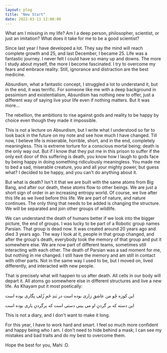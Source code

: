 ```yaml
---
layout: plog
title: "New Start"
date: 2022-03-13 12:00:00
---
```


What am I missing in my life?
Am I a deep person, philosopher, scientist, or just an imitation?
What does it take for me to be a good scientist?

Since last year I have developed a lot. They say the mind will reach complete growth and 25, and last December, I became 25.
Life was a fantastic journey. I never felt I could have so many up and downs. The more I study about myself, the more I become fascinated. I try to overcome my fears and embrace reality. Still, ignorance and distraction are the best medicine.

Absurdism, what a fantastic concept, I struggled a lot to understand it, but in the end, it was terrific.
For someone like me with a deep background in pessimism and existentialism, Absurdism has nothing new to offer, just a different way of saying live your life even if nothing matters. But it was more...

The rebellion, the ambitions to rise against gods and reality to be happy by choice even though they made it impossible.

This is not a lecture on Absurdism, but I write what I understood so far to look back in the future on my note and see how much I have changed. Till now, I believe life is miserable, horrible, short, and in the end, completely meaningless. This is extreme torture for a conscious mortal being; death is the only way out. But if I know that they put me in this prison to suffer if the only exit door of this suffering is death, you know how I laugh to gods face by being happy in doing something ridiculously meaningless.
You made me to bed a sad, miserable creature, you and all your mighty power, but guess what? I decided to be happy, and you can't do anything about it.

But what is death? Isn't it that we are built with the same atoms from Big Bang, and after our death, these atoms flow to other beings. We are just a short sign of order in an increasing entropy world. Of course, we live after this life as we lived before this life. We are part of nature, and nature continues. The only thing that needs to be added is changing the structure. We will be separated and join other groups of wildlife. 

We can understand the death of humans better if we look into the bigger picture, the end of groups. I was lucky to be part of a Robotic group names Parsian. That group is dead now. It was created around 20 years ago and died 3 years ago. The way I look at it, people in that group changed, and after the group's death, everybody took the memory of that group and put it somewhere else.
We are now part of different teams, sometimes still interacting with each other. The death of Parsian was a sad moment for me, but nothing in me changed. I still have the memory and am still in contact with other parts. Not in the same way I used to be, but I moved on, lived differently, and interacted with new people.

That is precisely what will happen to us after death. All cells in our body will depart it. All atoms go somewhere else in different structures and live a new life. As Khayam put it most poetically:

 
این کوزه  چُو من  عاشقِ زاری  بوده است                در بَندِ خَمِ زُلفِ نِگاری  بوده است


این دسته  که بر گردنِ او  می بینی                دستی است  که برگردنِ یاری  بوده است


This is not a diary, and I don't want to make it long.

For this year, I have to work hard and smart. I feel so much more confident and happy being who I am.
I don't need to hide behind a mask; I can see my mistakes and bad traits and do my best to overcome them.


Hope the best for you, Mahi :D.